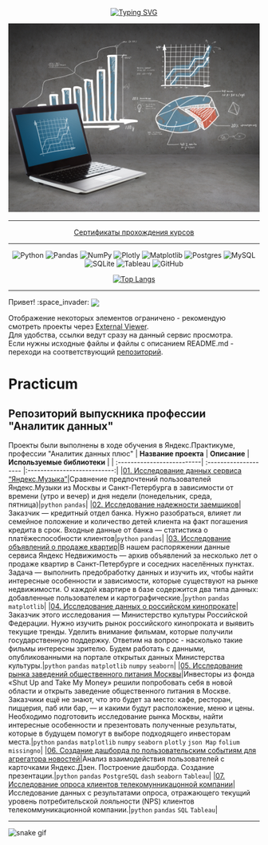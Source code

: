 <div align="center">
  
[![Typing SVG](https://readme-typing-svg.herokuapp.com?font=Fira+Code&weight=450&size=25&pause=1000&color=A0D0E7&center=true&width=435&lines=%D0%90%D0%BD%D0%B0%D0%BB%D0%B8%D1%82%D0%B8%D0%BA%D0%B0+-+%D1%8D%D1%82%D0%BE+%D0%B8%D1%81%D0%BA%D1%83%D1%81%D1%81%D1%82%D0%B2%D0%BE!%F0%9F%92%9A)](https://git.io/typing-svg)
  
</div>


<div id="header" align="center">
  <img src="https://github.com/mainsurgeon/mainsurgeon/blob/main/Data-A.jpg" width="650"/>
</div>


<hr>

<div align="center", font size="1">

  [Сертификаты прохождения курсов](https://github.com/mainsurgeon/mainsurgeon/tree/main/%D0%A1%D0%B5%D1%80%D1%82%D0%B8%D1%84%D0%B8%D0%BA%D0%B0%D1%82%D1%8B)</a>

</div>

<hr>

<div align="center">
  
![Python](https://img.shields.io/badge/python-3670A0?style=for-the-badge&logo=python&logoColor=ffdd54)  ![Pandas](https://img.shields.io/badge/pandas-%23150458.svg?style=for-the-badge&logo=pandas&logoColor=white)  ![NumPy](https://img.shields.io/badge/numpy-%23013243.svg?style=for-the-badge&logo=numpy&logoColor=white)  ![Plotly](https://img.shields.io/badge/Plotly-%233F4F75.svg?style=for-the-badge&logo=plotly&logoColor=white)  ![Matplotlib](https://img.shields.io/badge/Matplotlib-%23ffffff.svg?style=for-the-badge&logo=Matplotlib&logoColor=black)  ![Postgres](https://img.shields.io/badge/postgres-%23316192.svg?style=for-the-badge&logo=postgresql&logoColor=white)  ![MySQL](https://img.shields.io/badge/mysql-%2300f.svg?style=for-the-badge&logo=mysql&logoColor=white)  ![SQLite](https://img.shields.io/badge/sqlite-%2307405e.svg?style=for-the-badge&logo=sqlite&logoColor=white)  ![Tableau](https://camo.githubusercontent.com/1b1a1740cefbf2af3fa3573461dfaa66f314a9c10671d00293060d455e1659a3/68747470733a2f2f696d672e736869656c64732e696f2f62616467652f5461626c6561752d4539373632373f7374796c653d666f722d7468652d6261646765266c6f676f3d5461626c656175266c6f676f436f6c6f723d7768697465) ![GitHub](https://camo.githubusercontent.com/f6d50128cb007f85916b7a899da5d94f654dce35a37331c8d28573aef46f4274/68747470733a2f2f696d672e736869656c64732e696f2f62616467652f6769746875622d2532333132313031312e7376673f7374796c653d666f722d7468652d6261646765266c6f676f3d676974687562266c6f676f436f6c6f723d7768697465)</a>

</div>

<div align="center">
  
[![Top Langs](https://github-readme-stats.vercel.app/api/top-langs/?username=mainsurgeon&layout=compact)](https://github.com/anuraghazra/github-readme-stats)</a>

</div>
  
<hr>
Привет! :space_invader:  


<img src="https://thumbs.gfycat.com/AchingAggravatingAtlasmoth-size_restricted.gif" width="200px" align="center">

Отображение некоторых элементов ограничено - рекомендую смотреть проекты через [External Viewer](https://nbviewer.org/github/mainsurgeon/Practicum/tree/main/).  
Для удобства, ссылки ведут сразу на данный сервис просмотра.  
Если нужны исходные файлы и файлы с описанием README.md - переходи на соответствующий [репозиторий](https://github.com/mainsurgeon/Practicum).


# Practicum
## Репозиторий выпускника профессии "Аналитик данных"
Проекты были выполнены в ходе обучения в Яндекс.Практикуме, профессии "Аналитик данных плюс"
| **Название проекта**        | **Описание**           | **Используемые библиотеки** |
| :--------------------------| :-------------------- |:---------------------------:|
|[01. Исследование данных сервиса “Яндекс.Музыка”](https://nbviewer.org/github/mainsurgeon/Practicum/blob/main/01.%20%D0%98%D1%81%D1%81%D0%BB%D0%B5%D0%B4%D0%BE%D0%B2%D0%B0%D0%BD%D0%B8%D0%B5%20%D0%B4%D0%B0%D0%BD%D0%BD%D1%8B%D1%85%20%D1%81%D0%B5%D1%80%D0%B2%D0%B8%D1%81%D0%B0%20%E2%80%9C%D0%AF%D0%BD%D0%B4%D0%B5%D0%BA%D1%81.%D0%9C%D1%83%D0%B7%D1%8B%D0%BA%D0%B0%E2%80%9D/yandex_music_project.ipynb)|Сравнение предпочтений пользователей Яндекс.Музыки из Москвы и Санкт-Петербурга в зависимости от времени (утро и вечер) и дня недели (понедельник, среда, пятница)|`python` `pandas`|
|[02. Исследование надежности заемщиков](https://nbviewer.org/github/mainsurgeon/Practicum/blob/main/02.%20%D0%98%D1%81%D1%81%D0%BB%D0%B5%D0%B4%D0%BE%D0%B2%D0%B0%D0%BD%D0%B8%D0%B5%20%D0%BD%D0%B0%D0%B4%D1%91%D0%B6%D0%BD%D0%BE%D1%81%D1%82%D0%B8%20%D0%B7%D0%B0%D1%91%D0%BC%D1%89%D0%B8%D0%BA%D0%BE%D0%B2/reliability_of_borrowers_project.ipynb)|Заказчик — кредитный отдел банка. Нужно разобраться, влияет ли семейное положение и количество детей клиента на факт погашения кредита в срок. Входные данные от банка — статистика о платёжеспособности клиентов|`python` `pandas`|
|[03. Исследование объявлений о продаже квартир](https://nbviewer.org/github/mainsurgeon/Practicum/blob/main/03.%20%D0%98%D1%81%D1%81%D0%BB%D0%B5%D0%B4%D0%BE%D0%B2%D0%B0%D0%BD%D0%B8%D0%B5%20%D0%BE%D0%B1%D1%8A%D1%8F%D0%B2%D0%BB%D0%B5%D0%BD%D0%B8%D0%B9%20%D0%BE%20%D0%BF%D1%80%D0%BE%D0%B4%D0%B0%D0%B6%D0%B5%20%D0%BA%D0%B2%D0%B0%D1%80%D1%82%D0%B8%D1%80/apartments_for_sale_spb_project.ipynb)|В нашем распоряжении данные сервиса Яндекс Недвижимость — архив объявлений за несколько лет о продаже квартир в Санкт-Петербурге и соседних населённых пунктах. Задача — выполнить предобработку данных и изучить их, чтобы найти интересные особенности и зависимости, которые существуют на рынке недвижимости. О каждой квартире в базе содержится два типа данных: добавленные пользователем и картографические.|`python` `pandas` `matplotlib`|
|[04. Исследование данных о российском кинопрокате](https://nbviewer.org/github/mainsurgeon/Practicum/blob/main/04.%20%D0%98%D1%81%D1%81%D0%BB%D0%B5%D0%B4%D0%BE%D0%B2%D0%B0%D0%BD%D0%B8%D0%B5%20%D0%B4%D0%B0%D0%BD%D0%BD%D1%8B%D1%85%20%D0%BE%20%D1%80%D0%BE%D1%81%D1%81%D0%B8%D0%B9%D1%81%D0%BA%D0%BE%D0%BC%20%D0%BA%D0%B8%D0%BD%D0%BE%D0%BF%D1%80%D0%BE%D0%BA%D0%B0%D1%82%D0%B5/russian_film_distribution_project.ipynb)|Заказчик этого исследования — Министерство культуры Российской Федерации. Нужно изучить рынок российского кинопроката и выявить текущие тренды. Уделить внимание фильмам, которые получили государственную поддержку. Ответим на вопрос - насколько такие фильмы интересны зрителю. Будем работать с данными, опубликованными на портале открытых данных Министерства культуры.|`python` `pandas` `matplotlib` `numpy` `seaborn`|
|[05. Исследование рынка заведений общественного питания Москвы](https://nbviewer.org/github/mainsurgeon/Practicum/blob/9e4c97dbda9273c4702b06bfb2184b2aee826a66/05.%20%D0%98%D1%81%D1%81%D0%BB%D0%B5%D0%B4%D0%BE%D0%B2%D0%B0%D0%BD%D0%B8%D0%B5%20%D1%80%D1%8B%D0%BD%D0%BA%D0%B0%20%D0%B7%D0%B0%D0%B2%D0%B5%D0%B4%D0%B5%D0%BD%D0%B8%D0%B9%20%D0%BE%D0%B1%D1%89%D0%B5%D1%81%D1%82%D0%B2%D0%B5%D0%BD%D0%BD%D0%BE%D0%B3%D0%BE%20%D0%BF%D0%B8%D1%82%D0%B0%D0%BD%D0%B8%D1%8F%20%D0%9C%D0%BE%D1%81%D0%BA%D0%B2%D1%8B/%D0%9F%D1%80%D0%BE%D0%B5%D0%BA%D1%82_%D0%9E%D0%B1%D1%89%D0%B5%D0%BF%D0%B8%D1%82_NBV.ipynb#coffee_house_is_24/7)|Инвесторы из фонда «Shut Up and Take My Money» решили попробовать себя в новой области и открыть заведение общественного питания в Москве. Заказчики ещё не знают, что это будет за место: кафе, ресторан, пиццерия, паб или бар, — и какими будут расположение, меню и цены. Необходимо подготовить исследование рынка Москвы, найти интересные особенности и презентовать полученные результаты, которые в будущем помогут в выборе подходящего инвесторам места.|`python` `pandas` `matplotlib` `numpy` `seaborn` `plotly` `json Map` `folium` `missingno`|
|[06. Создание дашборда по пользовательским событиям для агрегатора новостей](https://nbviewer.org/github/mainsurgeon/Practicum/blob/main/06.%20%D0%94%D0%B0%D1%88%D0%B1%D0%BE%D1%80%D0%B4%20%D0%B4%D0%BB%D1%8F%20%D0%AF%D0%BD%D0%B4%D0%B5%D0%BA%D1%81.%D0%94%D0%B7%D0%B5%D0%BD/%D0%94%D0%B7%D0%B5%D0%BD.ipynb)|Анализ взаимодействия пользователей с карточками Яндекс.Дзен. Построение дашборда. Создание презентации.|`python` `pandas` `PostgreSQL` `dash` `seaborn` `Tableau`|
|[07. Исследование опроса клиентов телекомунникацонной компании](https://nbviewer.org/github/mainsurgeon/Practicum/blob/main/07.%20%D0%98%D1%81%D1%81%D0%BB%D0%B5%D0%B4%D0%BE%D0%B2%D0%B0%D0%BD%D0%B8%D0%B5%20%D0%BE%D0%BF%D1%80%D0%BE%D1%81%D0%B0%20%D0%BA%D0%BB%D0%B8%D0%B5%D0%BD%D1%82%D0%BE%D0%B2%20%D1%82%D0%B5%D0%BB%D0%B5%D0%BA%D0%BE%D0%BC%D1%83%D0%BD%D0%BD%D0%B8%D0%BA%D0%B0%D1%86%D0%BE%D0%BD%D0%BD%D0%BE%D0%B9%20%D0%BA%D0%BE%D0%BC%D0%BF%D0%B0%D0%BD%D0%B8%D0%B8/NPS.ipynb)|Исследование данных с результатами опроса, отражающего текущий уровень потребительской лояльности (NPS) клиентов телекоммуникационной компании.|`python` `pandas` `SQL` `Tableau`|

<hr>

![snake gif](https://github.com/mainsurgeon/mainsurgeon/blob/output/github-contribution-grid-snake.svg)
